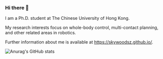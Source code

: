 ### Hi there 👋
I am a Ph.D. student at The Chinese University of Hong Kong.

My research interests focus on whole-body control, multi-contact planning, and other related areas in robotics.

Further information about me is available at https://skywoodsz.github.io/.

<!--
### Current
*I am looking for a Ph.D. position in Robotics.*
*If you are interested in my research, please contact me at <skywoodszcn@gmail.com>.*
-->

![Anurag's GitHub stats](https://github-readme-stats.vercel.app/api?username=skywoodsz&show_icons=true&theme=radical)


<!--
**skywoodsz/skywoodsz** is a ✨ _special_ ✨ repository because its `README.md` (this file) appears on your GitHub profile.

Here are some ideas to get you started:

- 🔭 I’m currently working on ...
- 🌱 I’m currently learning ...
- 👯 I’m looking to collaborate on ...
- 🤔 I’m looking for help with ...
- 💬 Ask me about ...
- 📫 How to reach me: ...
- 😄 Pronouns: ...
- ⚡ Fun fact: ...
-->
